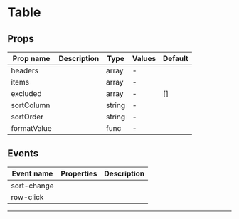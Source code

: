 # Table

## Props

| Prop name   | Description | Type   | Values | Default |
| ----------- | ----------- | ------ | ------ | ------- |
| headers     |             | array  | -      |         |
| items       |             | array  | -      |         |
| excluded    |             | array  | -      | []      |
| sortColumn  |             | string | -      |         |
| sortOrder   |             | string | -      |         |
| formatValue |             | func   | -      |         |

## Events

| Event name  | Properties | Description |
| ----------- | ---------- | ----------- |
| sort-change |            |
| row-click   |            |

---
